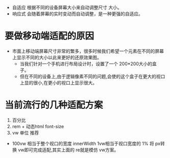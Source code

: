* 自适应 根据不同的设备屏幕大小来自动调整尺寸 大小。
* 响应式 会随着屏幕的实时变动而自动调整，是一种更强的自适应。

# 要做移动端适配的原因
* 市面上移动端屏幕尺寸非常的繁多，很多时候我们希望一个元素在不同的屏幕上显示不同的大小以此来更好的还原效果图。
    - 当我们针对一个手机进行布局设计时，设置了一个 200*200大小的盒子。
    - 但在不同的设备上,由于逻辑像素不同的问题,会使的这个盒子在更大的视口上显的很小,在更小的视口上显示很大。

# 当前流行的几种适配方案
1. 百分比
2. rem + 动态html font-size
3. vw 单位 推荐
* 100vw 相当于整个视口的宽度 innerWidth  1vw相当于视口宽度的 1% 将 px转换 vw即可完成适配,其实上面的 re就是模仿 vw方案。



